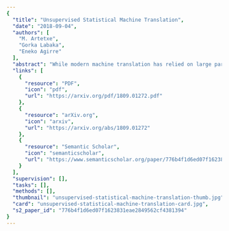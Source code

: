 ```yaml
---
{
  "title": "Unsupervised Statistical Machine Translation",
  "date": "2018-09-04",
  "authors": [
    "M. Artetxe",
    "Gorka Labaka",
    "Eneko Agirre"
  ],
  "abstract": "While modern machine translation has relied on large parallel corpora, a recent line of work has managed to train Neural Machine Translation (NMT) systems from monolingual corpora only (Artetxe et al., 2018c; Lample et al., 2018). Despite the potential of this approach for low-resource settings, existing systems are far behind their supervised counterparts, limiting their practical interest. In this paper, we propose an alternative approach based on phrase-based Statistical Machine Translation (SMT) that significantly closes the gap with supervised systems. Our method profits from the modular architecture of SMT: we first induce a phrase table from monolingual corpora through cross-lingual embedding mappings, combine it with an n-gram language model, and fine-tune hyperparameters through an unsupervised MERT variant. In addition, iterative backtranslation improves results further, yielding, for instance, 14.08 and 26.22 BLEU points in WMT 2014 English-German and English-French, respectively, an improvement of more than 7-10 BLEU points over previous unsupervised systems, and closing the gap with supervised SMT (Moses trained on Europarl) down to 2-5 BLEU points. Our implementation is available at this https URL",
  "links": [
    {
      "resource": "PDF",
      "icon": "pdf",
      "url": "https://arxiv.org/pdf/1809.01272.pdf"
    },
    {
      "resource": "arXiv.org",
      "icon": "arxiv",
      "url": "https://arxiv.org/abs/1809.01272"
    },
    {
      "resource": "Semantic Scholar",
      "icon": "semanticscholar",
      "url": "https://www.semanticscholar.org/paper/776b4f1d6ed07f1623831eae2849562cf4381394"
    }
  ],
  "supervision": [],
  "tasks": [],
  "methods": [],
  "thumbnail": "unsupervised-statistical-machine-translation-thumb.jpg",
  "card": "unsupervised-statistical-machine-translation-card.jpg",
  "s2_paper_id": "776b4f1d6ed07f1623831eae2849562cf4381394"
}
---
```


